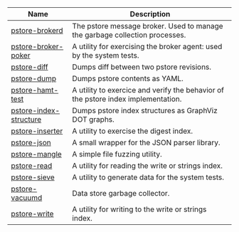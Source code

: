 | Name | Description |
| --- | --- |
| [pstore-brokerd](broker/) | The pstore message broker. Used to manage the garbage collection processes. |
| [pstore-broker-poker](broker_poker/) | A utility for exercising the broker agent: used by the system tests.  |
| [pstore-diff](diff/) | Dumps diff between two pstore revisions. |
| [pstore-dump](dump/) | Dumps pstore contents as YAML. |
| [pstore-hamt-test](hamt_test/) | A utility to exercice and verify the behavior of the pstore index implementation. |
| [pstore-index-structure](index_structure/) | Dumps pstore index structures as GraphViz DOT graphs. |
| [pstore-inserter](inserter/) | A utility to exercise the digest index. |
| [pstore-json](json/) | A small wrapper for the JSON parser library. |
| [pstore-mangle](mangle/) | A simple file fuzzing utility. |
| [pstore-read](read/) | A utility for reading the write or strings index. |
| [pstore-sieve](sieve/) | A utility to generate data for the system tests. |
| [pstore-vacuumd](vacum/) | Data store garbage collector. |
| [pstore-write](write/) | A utility for writing to the write or strings index. |
